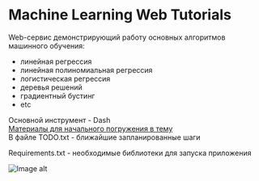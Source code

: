 # Machine Learning Web Tutorials 

Web-сервис демонстрирующий работу основных алгоритмов машинного обучения:

- линейная регрессия
- линейная полиномиальная регрессия
- логистическая регрессия
- деревья решений
- градиентный бустинг
- etc

Основной инструмент - Dash  
[Материалы для начального погружения в тему](https://colab.research.google.com/drive/1D9z82lYVAoBoCAcTLPGmv-I-WFgzCH2d?usp=sharing)  
В файле TODO.txt - ближайшие запланированные шаги  

Requirements.txt - необходимые библиотеки для запуска приложения

![Image alt](https://github.com/a18091986/pet_projects/blob/main/ML%20algorithms%20web%20tutorial/pictures/preview.PNG)


